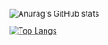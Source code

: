 ![Anurag's GitHub stats](https://github-readme-stats.vercel.app/api?username=GabrielFn&show_icons=true&theme=prussian)

[![Top Langs](https://github-readme-stats.vercel.app/api/top-langs/?username=GabrielFn&layout=compact&theme=prussian)](https://github.com/GabrielFn/github-readme-stats)

<!--
**GabrielFn/GabrielFn** is a ✨ _special_ ✨ repository because its `README.md` (this file) appears on your GitHub profile.

Here are some ideas to get you started:

- 🔭 I’m currently working on ...
- 🌱 I’m currently learning ...
- 👯 I’m looking to collaborate on ...
- 🤔 I’m looking for help with ...
- 💬 Ask me about ...
- 📫 How to reach me: ...
- 😄 Pronouns: ...
- ⚡ Fun fact: ...
-->
